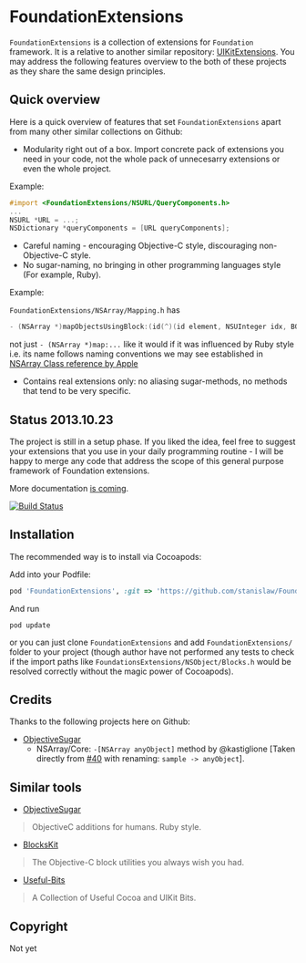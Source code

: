 # FoundationExtensions

`FoundationExtensions` is a collection of extensions for `Foundation` framework. It is a relative to another similar repository: [UIKitExtensions](https://github.com/stanislaw/UIKitExtensions). You may address the following features overview to the both of these projects as they share the same design principles.

## Quick overview

Here is a quick overview of features that set `FoundationExtensions` apart from many other similar collections on Github:

* Modularity right out of a box. Import concrete pack of extensions you need in your code, not the whole pack of unnecesarry extensions or even the whole project.

Example:

```objective-c
#import <FoundationExtensions/NSURL/QueryComponents.h>
...
NSURL *URL = ...;
NSDictionary *queryComponents = [URL queryComponents];
```

* Careful naming - encouraging Objective-C style, discouraging non-Objective-C style.
* No sugar-naming, no bringing in other programming languages style (For example, Ruby).

Example:

`FoundationExtensions/NSArray/Mapping.h` has 

```objective-c
- (NSArray *)mapObjectsUsingBlock:(id(^)(id element, NSUInteger idx, BOOL *stop))block;
```

not just `- (NSArray *)map:...` like it would if it was influenced by Ruby style i.e. its name follows naming conventions we may see established in [NSArray Class reference by Apple](https://developer.apple.com/library/ios/documentation/Cocoa/Reference/Foundation/Classes/NSArray_Class/NSArray.html)

* Contains real extensions only: no aliasing sugar-methods, no methods that tend to be very specific.

## Status 2013.10.23

The project is still in a setup phase. If you liked the idea, feel free to suggest your extensions that you use in your daily programming routine - I will be happy to merge any code that address the scope of this general purpose framework of Foundation extensions.

More documentation [is coming](https://github.com/stanislaw/FoundationExtensions/blob/master/Documentation/Index.md).

[![Build Status](https://travis-ci.org/stanislaw/FoundationExtensions.png?branch=master)](https://travis-ci.org/stanislaw/FoundationExtensions)

## Installation

The recommended way is to install via Cocoapods:

Add into your Podfile:

```ruby
pod 'FoundationExtensions', :git => 'https://github.com/stanislaw/FoundationExtensions'
```

And run 

```
pod update
```

or you can just clone `FoundationExtensions` and add `FoundationExtensions/` folder to your project (though author have not performed any tests to check if the import paths like `FoundationsExtensions/NSObject/Blocks.h` would be resolved correctly without the magic power of Cocoapods).

## Credits

Thanks to the following projects here on Github:

* [ObjectiveSugar](https://github.com/mneorr/ObjectiveSugar)
  * NSArray/Core: `-[NSArray anyObject]` method by @kastiglione [Taken directly from [#40](https://github.com/mneorr/ObjectiveSugar/pull/40) with renaming: `sample -> anyObject`].

## Similar tools

* [ObjectiveSugar](https://github.com/mneorr/ObjectiveSugar) 

> ObjectiveC additions for humans. Ruby style.

* [BlocksKit](https://github.com/pandamonia/BlocksKit) 

> The Objective-C block utilities you always wish you had.

* [Useful-Bits](https://github.com/kevinoneill/Useful-Bits)

> A Collection of Useful Cocoa and UIKit Bits.

## Copyright

Not yet

